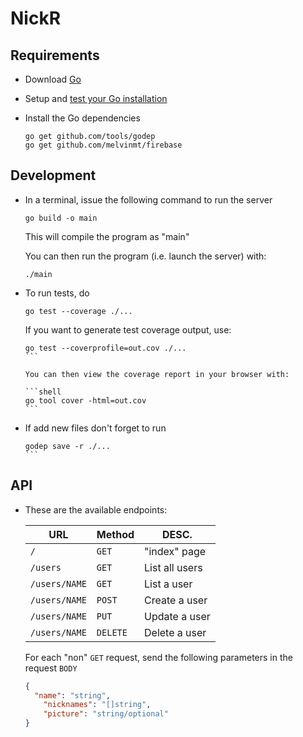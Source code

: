 # NickR

Requirements
------------

  + Download [Go](http://golang.org/dl)

  + Setup and [test your Go installation](https://golang.org/doc/install#testing)

  + Install the Go dependencies

    ```shell
    go get github.com/tools/godep
    go get github.com/melvinmt/firebase
    ```

Development
-----------

  + In a terminal, issue the following command to run the server

    ```shell
    go build -o main
    ```

    This will compile the program as "main"

    You can then run the program (i.e. launch the server) with:

    ```shell
    ./main
    ```

  + To run tests, do

    ```shell
    go test --coverage ./...
    ```

    If you want to generate test coverage output, use:

    ````shell
    go test --coverprofile=out.cov ./...
    ```

    You can then view the coverage report in your browser with:

    ```shell
    go tool cover -html=out.cov
    ```

  + If add new files don't forget to run

    ````shell
    godep save -r ./...
    ```

API
---

  + These are the available endpoints:

    URL | Method  | DESC.
    --- | --- | ---
    `/` | `GET` | "index" page
    `/users` | `GET` | List all users
    `/users/NAME` | `GET` | List a user
    `/users/NAME` | `POST`  | Create a user
    `/users/NAME` | `PUT` | Update a user
    `/users/NAME` | `DELETE` | Delete a user

    For each "non" `GET` request, send the following parameters in the request `BODY`

    ```json
    {
      "name": "string",
        "nicknames": "[]string",
        "picture": "string/optional"
    }
    ```


